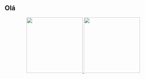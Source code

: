 ## Olá
<div align="center">
  <a href="https://github.com/gustavoSutil">
  <img widht="49%" height="180em" src="https://github-readme-stats.vercel.app/api?username=gustavoSutil&show_icons=true&theme=yeblu&include_all_commits=true&count_private=true"/>
  <img widht="49%" height="180em" src="https://github-readme-stats.vercel.app/api/top-langs/?username=gustavoSutil&layout=compact&langs_count=7&theme=yeblu"/>
</div>
